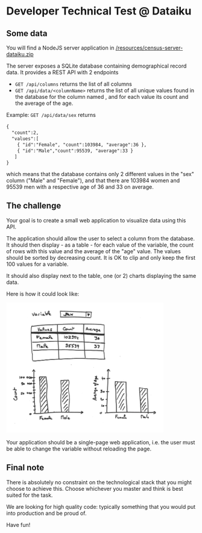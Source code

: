 # Developer Technical Test @ Dataiku

## Some data

You will find a NodeJS server application in [/resources/census-server-dataiku.zip](https://github.com/dataiku/census-challenge/blob/main/resources/census-server-dataiku.zip?raw=true)

The server exposes a SQLite database containing demographical record data. It provides a REST API with 2 endpoints
- `GET /api/columns` returns the list of all columns
- `GET /api/data/<columnName>` returns the list of all unique values found in the database for the column named <columnName>, and for each value its count and the average of the age.

Example: `GET /api/data/sex` returns
```
{
  "count":2,
  "values":[
    { "id":"Female", "count":103984, "average":36 },
    { "id":"Male","count":95539, "average":33 }
   ]
}
```
which means that the database contains only 2 different values in the "sex" column ("Male" and "Female"),
and that there are 103984 women and 95539 men with a respective age of 36 and 33 on average.

## The challenge

Your goal is to create a small web application to visualize data using this API.
 
The application should allow the user to select a column from the database. It should then display - as a table - for each value of the variable, the count of rows with this value and the average of the "age" value. The values should be sorted by decreasing count. It is OK to clip and only keep the first 100 values for a variable. 

It should also display next to the table, one (or 2) charts displaying the same data.

Here is how it could look like:

![charts](https://github.com/dataiku/census-challenge/blob/main/resources/charts.png)
 
Your application should be a single-page web application, i.e. the user must be able to change
the variable without reloading the page.
 
## Final note
There is absolutely no constraint on the technological stack that you might choose to achieve this. Choose whichever you master and think is best suited for the task.

We are looking for high quality code: typically something that you would put into production and be proud of.

Have fun!
